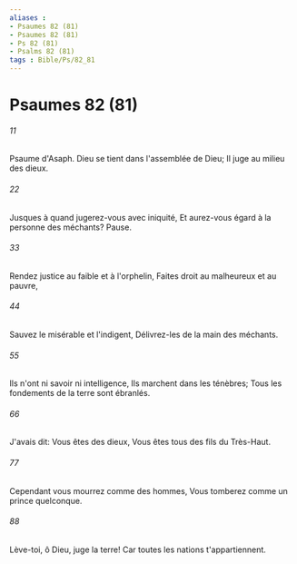 ```yaml
---
aliases : 
- Psaumes 82 (81)
- Psaumes 82 (81)
- Ps 82 (81)
- Psalms 82 (81)
tags : Bible/Ps/82_81
---
```


# Psaumes 82 (81)

###### 11
Psaume d'Asaph. Dieu se tient dans l'assemblée de Dieu; Il juge au milieu des dieux.
###### 22
Jusques à quand jugerez-vous avec iniquité, Et aurez-vous égard à la personne des méchants? Pause.
###### 33
Rendez justice au faible et à l'orphelin, Faites droit au malheureux et au pauvre,
###### 44
Sauvez le misérable et l'indigent, Délivrez-les de la main des méchants.
###### 55
Ils n'ont ni savoir ni intelligence, Ils marchent dans les ténèbres; Tous les fondements de la terre sont ébranlés.
###### 66
J'avais dit: Vous êtes des dieux, Vous êtes tous des fils du Très-Haut.
###### 77
Cependant vous mourrez comme des hommes, Vous tomberez comme un prince quelconque.
###### 88
Lève-toi, ô Dieu, juge la terre! Car toutes les nations t'appartiennent.
